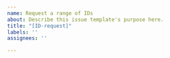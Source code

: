 ```yaml
---
name: Request a range of IDs
about: Describe this issue template's purpose here.
title: "[ID-request]"
labels: ''
assignees: ''

---
```



